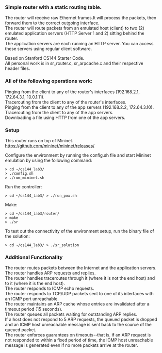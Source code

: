 ### Simple router with a static routing table.
The router will receive raw Ethernet frames.It will process the packets, then forward them to the correct outgoing interface.  
The router will route packets from an emulated host (client) to two (2) emulated application servers (HTTP Server 1 and 2) sitting behind the router.  
The application servers are each running an HTTP server. You can access these servers using regular client software.  

Based on Stanford CS144 Starter Code.  
All personal work is in sr_router.c, sr_arpcache.c and their respective header files.  

### All of the following operations work:
Pinging from the client to any of the router's interfaces (192.168.2.1, 172.64.3.1, 10.0.1.11).  
Tracerouting from the client to any of the router's interfaces.  
Pinging from the client to any of the app servers (192.168.2.2, 172.64.3.10).  
Tracerouting from the client to any of the app servers.  
Downloading a file using HTTP from one of the app servers.  

### Setup
This router runs on top of Mininet. https://github.com/mininet/mininet/releases/

Configure the environment by running the config.sh file and start Mininet emulation by using the following command:
```
> cd ~/cs144_lab3/
> ./config.sh
> ./run_mininet.sh
```
Run the controller:
```
> cd ~/cs144_lab3/ > ./run_pox.sh
```
Make:
```
> cd ~/cs144_lab3/router/
> make
> ./sr
```
To test out the connectivity of the environment setup, run the binary file of the solution:
```
> cd ~/cs144_lab3/ > ./sr_solution
```
### Additional Functionality

The router routes packets between the Internet and the application servers.  
The router handles ARP requests and replies.  
The router handles traceroutes through it (where it is not the end host) and to it (where it is the end host).  
The router responds to ICMP echo requests.  
The router responds to TCP/UDP packets sent to one of its interfaces with an ICMP port unreachable.  
The router maintains an ARP cache whose entries are invalidated after a timeout period (15 seconds).  
The router queues all packets waiting for outstanding ARP replies.  
If a host does not respond to 5 ARP requests, the queued packet is dropped and an ICMP host unreachable message is sent back to the source of the queued packet.  
The router enforces guarantees on timeouts--that is, if an ARP request is not responded to within a fixed period of time, the ICMP host unreachable message is generated even if no more packets arrive at the router.  